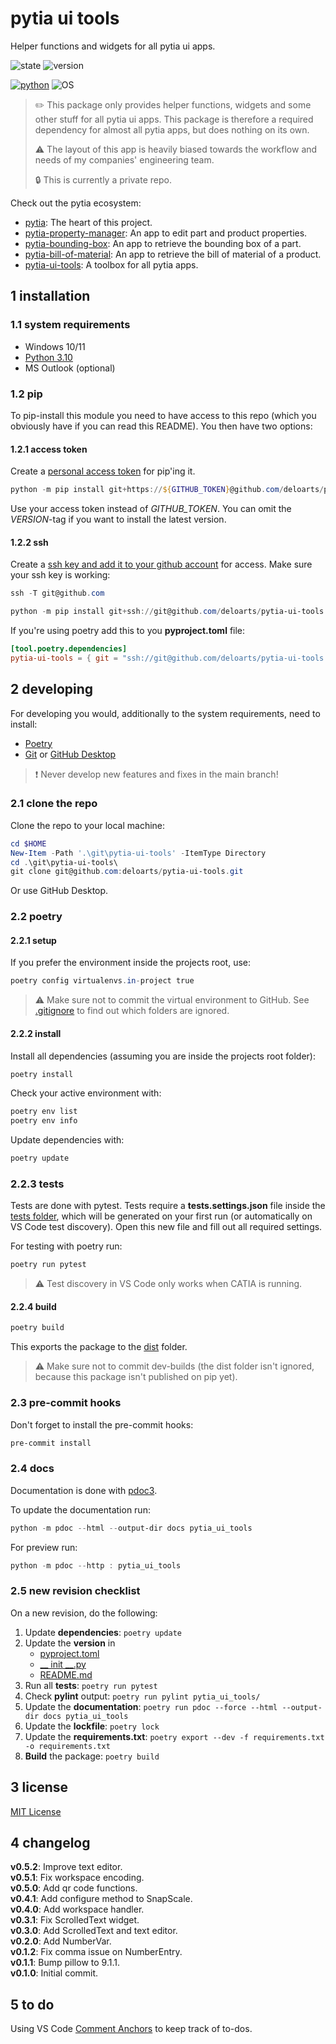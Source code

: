 # pytia ui tools

Helper functions and widgets for all pytia ui apps.

![state](https://img.shields.io/badge/State-Alpha-brown.svg?style=for-the-badge)
![version](https://img.shields.io/badge/Version-0.5.2-orange.svg?style=for-the-badge)

[![python](https://img.shields.io/badge/Python-3.10-blue.svg?style=for-the-badge)](https://www.python.org/downloads/)
![OS](https://img.shields.io/badge/OS-WIN10%20|%20WIN11-blue.svg?style=for-the-badge)

> ✏️ This package only provides helper functions, widgets and some other stuff for all pytia ui apps. This package is therefore a required dependency for almost all pytia apps, but does nothing on its own.
>
> ⚠️ The layout of this app is heavily biased towards the workflow and needs of my companies' engineering team.
>
> 🔒 This is currently a private repo.

Check out the pytia ecosystem:

- [pytia](https://github.com/deloarts/pytia): The heart of this project.
- [pytia-property-manager](https://github.com/deloarts/pytia-property-manager): An app to edit part and product properties.
- [pytia-bounding-box](https://github.com/deloarts/pytia-bounding-box): An app to retrieve the bounding box of a part.
- [pytia-bill-of-material](https://github.com/deloarts/pytia-bill-of-material): An app to retrieve the bill of material of a product.
- [pytia-ui-tools](https://github.com/deloarts/pytia-ui-tools): A toolbox for all pytia apps.

## 1 installation

### 1.1 system requirements

- Windows 10/11
- [Python 3.10](https://www.python.org/downloads/)
- MS Outlook (optional)

### 1.2 pip

To pip-install this module you need to have access to this repo (which you obviously have if you can read this README). You then have two options:

#### 1.2.1 access token

Create a [personal access token](https://docs.github.com/en/authentication/keeping-your-account-and-data-secure/creating-a-personal-access-token) for pip'ing it.

```powershell
python -m pip install git+https://${GITHUB_TOKEN}@github.com/deloarts/pytia-ui-tools.git{VERSION}
```

Use your access token instead of *GITHUB_TOKEN*.
You can omit the *VERSION*-tag if you want to install the latest version.

#### 1.2.2 ssh

Create a [ssh key and add it to your github account](https://docs.github.com/en/authentication/connecting-to-github-with-ssh) for access. Make sure your ssh key is working:

```powershell
ssh -T git@github.com
```

```powershell
python -m pip install git+ssh://git@github.com/deloarts/pytia-ui-tools.git
```

If you're using poetry add this to you **pyproject.toml** file:

```toml
[tool.poetry.dependencies]
pytia-ui-tools = { git = "ssh://git@github.com/deloarts/pytia-ui-tools.git", branch="main" }
```

## 2 developing

For developing you would, additionally to the system requirements, need to install:

- [Poetry](https://python-poetry.org/docs/master/#installation)
- [Git](https://git-scm.com/downloads) or [GitHub Desktop](https://desktop.github.com/)

> ❗️ Never develop new features and fixes in the main branch!

### 2.1 clone the repo

Clone the repo to your local machine:

```powershell
cd $HOME
New-Item -Path '.\git\pytia-ui-tools' -ItemType Directory
cd .\git\pytia-ui-tools\
git clone git@github.com:deloarts/pytia-ui-tools.git
```

Or use GitHub Desktop.

### 2.2 poetry

#### 2.2.1 setup

If you prefer the environment inside the projects root, use:

```powershell
poetry config virtualenvs.in-project true
```

> ⚠️ Make sure not to commit the virtual environment to GitHub. See [.gitignore](.gitignore) to find out which folders are ignored.

#### 2.2.2 install

Install all dependencies (assuming you are inside the projects root folder):

```powershell
poetry install
```

Check your active environment with:

```powershell
poetry env list
poetry env info
```

Update dependencies with:

```powershell
poetry update
```

### 2.2.3 tests

Tests are done with pytest. Tests require a **tests.settings.json** file inside the [tests folder](tests/), which will be generated on your first run (or automatically on VS Code test discovery). Open this new file and fill out all required settings.

For testing with poetry run:

```powershell
poetry run pytest
```

> ⚠️ Test discovery in VS Code only works when CATIA is running.

#### 2.2.4 build

```powershell
poetry build
```

This exports the package to the [dist](/dist/) folder.

> ⚠️ Make sure not to commit dev-builds (the dist folder isn't ignored, because this package isn't published on pip yet).

### 2.3 pre-commit hooks

Don't forget to install the pre-commit hooks:

```powershell
pre-commit install
```

### 2.4 docs

Documentation is done with [pdoc3](https://pdoc3.github.io/pdoc/).

To update the documentation run:

```powershell
python -m pdoc --html --output-dir docs pytia_ui_tools
```

For preview run:

```powershell
python -m pdoc --http : pytia_ui_tools
```

### 2.5 new revision checklist

On a new revision, do the following:

1. Update **dependencies**: `poetry update`
2. Update the **version** in
   - [pyproject.toml](pyproject.toml)
   - [__ init __.py](pytia_ui_tools/__init__.py)
   - [README.md](README.md)
3. Run all **tests**: `poetry run pytest`
4. Check **pylint** output: `poetry run pylint pytia_ui_tools/`
5. Update the **documentation**: `poetry run pdoc --force --html --output-dir docs pytia_ui_tools`
6. Update the **lockfile**: `poetry lock`
7. Update the **requirements.txt**: `poetry export --dev -f requirements.txt -o requirements.txt`
8. **Build** the package: `poetry build`

## 3 license

[MIT License](LICENSE)

## 4 changelog

**v0.5.2**: Improve text editor.  
**v0.5.1**: Fix workspace encoding.  
**v0.5.0**: Add qr code functions.  
**v0.4.1**: Add configure method to SnapScale.  
**v0.4.0**: Add workspace handler.  
**v0.3.1**: Fix ScrolledText widget.  
**v0.3.0**: Add ScrolledText and text editor.  
**v0.2.0**: Add NumberVar.  
**v0.1.2**: Fix comma issue on NumberEntry.  
**v0.1.1**: Bump pillow to 9.1.1.  
**v0.1.0**: Initial commit.  

## 5 to do

Using VS Code [Comment Anchors](https://marketplace.visualstudio.com/items?itemName=ExodiusStudios.comment-anchors) to keep track of to-dos.
